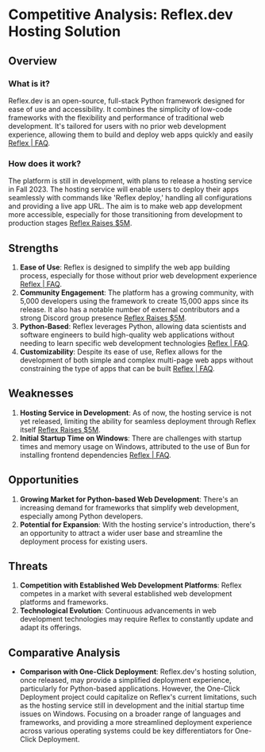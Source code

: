 # Competitive Analysis: Reflex.dev Hosting Solution

## Overview

### What is it?

Reflex.dev is an open-source, full-stack Python framework designed for ease of use and accessibility. It combines the simplicity of low-code frameworks with the flexibility and performance of traditional web development. It's tailored for users with no prior web development experience, allowing them to build and deploy web apps quickly and easily [Reflex | FAQ](https://reflex.dev/faq).

### How does it work?

The platform is still in development, with plans to release a hosting service in Fall 2023. The hosting service will enable users to deploy their apps seamlessly with commands like 'Reflex deploy,' handling all configurations and providing a live app URL. The aim is to make web app development more accessible, especially for those transitioning from development to production stages [Reflex Raises $5M](https://atlasiko.com/news/technology/reflex-web-app-development-with-python/).

## Strengths

1. **Ease of Use**: Reflex is designed to simplify the web app building process, especially for those without prior web development experience [Reflex | FAQ](https://reflex.dev/faq).
2. **Community Engagement**: The platform has a growing community, with 5,000 developers using the framework to create 15,000 apps since its release. It also has a notable number of external contributors and a strong Discord group presence [Reflex Raises $5M](https://atlasiko.com/news/technology/reflex-web-app-development-with-python/).
3. **Python-Based**: Reflex leverages Python, allowing data scientists and software engineers to build high-quality web applications without needing to learn specific web development technologies [Reflex | FAQ](https://reflex.dev/faq).
4. **Customizability**: Despite its ease of use, Reflex allows for the development of both simple and complex multi-page web apps without constraining the type of apps that can be built [Reflex | FAQ](https://reflex.dev/faq).

## Weaknesses

1. **Hosting Service in Development**: As of now, the hosting service is not yet released, limiting the ability for seamless deployment through Reflex itself [Reflex Raises $5M](https://atlasiko.com/news/technology/reflex-web-app-development-with-python/).
2. **Initial Startup Time on Windows**: There are challenges with startup times and memory usage on Windows, attributed to the use of Bun for installing frontend dependencies [Reflex | FAQ](https://reflex.dev/faq).

## Opportunities

1. **Growing Market for Python-based Web Development**: There's an increasing demand for frameworks that simplify web development, especially among Python developers.
2. **Potential for Expansion**: With the hosting service's introduction, there's an opportunity to attract a wider user base and streamline the deployment process for existing users.

## Threats

1. **Competition with Established Web Development Platforms**: Reflex competes in a market with several established web development platforms and frameworks.
2. **Technological Evolution**: Continuous advancements in web development technologies may require Reflex to constantly update and adapt its offerings.

## Comparative Analysis

- **Comparison with One-Click Deployment**: Reflex.dev's hosting solution, once released, may provide a simplified deployment experience, particularly for Python-based applications. However, the One-Click Deployment project could capitalize on Reflex's current limitations, such as the hosting service still in development and the initial startup time issues on Windows. Focusing on a broader range of languages and frameworks, and providing a more streamlined deployment experience across various operating systems could be key differentiators for One-Click Deployment.
